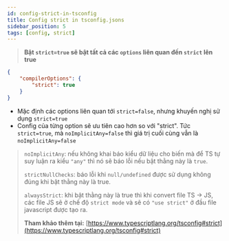 ```yaml
---
id: config-strict-in-tsconfig
title: Config strict in tsconfig.jsons
sidebar_position: 5
tags: [config, strict]
---
```


> **Bật `strict=true` sẽ bật tất cả các `options` liên quan đến `strict` lên true**

```json
{
    "compilerOptions": {
        "strict": true
    }
}
```

-   Mặc định các options liên quan tới `strict=false`, nhưng khuyến nghị sử dụng `strict=true`
-   Config của từng option sẽ ưu tiên cao hơn so với "strict". Tức `strict=true`, mà `noImplicitAny=false` thì giá trị cuối cùng vẫn là `noImplicitAny=false`

> `noImplicitAny`: nếu không khai báo kiểu dữ liệu cho biến mà để TS tự suy luận ra kiểu `"any"` thì nó sẽ báo lỗi nếu bật thằng này là `true`.
>
> `strictNullChecks`: báo lỗi khi `null/undefined` được sử dụng không đúng khi bật thằng này là true.
>
> `alwaysStrict`: khi bật thằng này là true thì khi convert file TS → JS, các file JS sẽ ở chế độ `strict mode` và sẽ có `"use strict"` ở đầu file javascript được tạo ra.
>
> **Tham khảo thêm tại:** [https://www.typescriptlang.org/tsconfig#strict](https://www.typescriptlang.org/tsconfig#strict)
